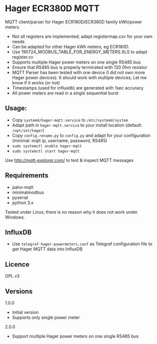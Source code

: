 # Hager ECR380D MQTT
MQTT client/parser for Hager ECR180D/ECR380D family kWh/power meters.
- Not all registers are implemented; adapt registermap.csv for your own needs
- Can be adapted for other Hager kWh meters, eg ECR180D.
- Use 190724_MODBUS_TABLE_FOR_ENERGY_METERS.XLS to adapt register.cv
- Supports multiple Hager power meters on one single RS485 bus
- Ensure that RS485 bus is properly terminated with 120 0hm resistor
- MQTT Parser has been tested with one device (I did not own more Hager power devices). It should work with multiple devices; Let me know if it works (or not)
- Timestamps (used for influxdb) are generated with 1sec accuracy
- All power meters are read in a single sequential burst

## Usage:
* Copy `systemd/hager-mqtt.service` to `/etc/systemd/system`
* Adapt path in `hager-mqtt.service` to your install location (default: `/opt/iot/hager`)
* Copy `config.rename.py` to `config.py` and adapt for your configuration (minimal: mqtt ip, username, password, RS485)
* `sudo systemctl enable hager-mqtt`
* `sudo systemctl start hager-mqtt`

Use
http://mqtt-explorer.com/
to test & inspect MQTT messages

## Requirements
* paho-mqtt
* minimalmodbus
* pyserial
* python 3.x

Tested under Linux; there is no reason why it does not work under Windows.

## InfluxDB
* Use `telegraf-hager-powermeters.conf` as Telegraf configuration file to get Hager MQTT data into InfluxDB

## Licence
GPL v3

## Versions
1.0.0
* Initial version
* Supports only single power meter

2.0.0
* Support multiple Hager power meters on one single RS485 bus

